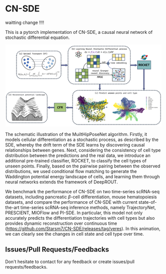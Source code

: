 # CN-SDE

waitting change !!!!

This is a pytorch implementation of CN-SDE, a causal neural network of stochastic differential equation.

![](https://github.com/Starsm7/CN-SDE/blob/main/visual/imgs/CN-SDE.png)

The schematic illustration of the MuiltHipPoseNet algorithm. Firstly, it models cellular differentiation as a stochastic process, as described by the SDE, whereby the drift term of the SDE learns by discovering causal relationships between genes. Next, considering the consistency of cell type distribution between the predictions and the real data, we introduce an additional pre-trained classifier, ROCKET, to classify the cell types of unseen points. Finally, based on the pairwise pairing between the observed distributions, we used conditional flow matching to generate the Waddington potential energy landscape of cells, and learning them through neural networks extends the framework of DeepROUT.

We benchmark the performance of CN-SDE on two time-series scRNA-seq datasets, including pancreatic $\beta$-cell differen­tiation, mouse hematopoiesis datasets, and compare the performance of CN-SDE with cur­rent state-of-the-art time-series scRNA-seq inference methods, namely TrajectoryNet, PRESCIENT, MIOFlow and PI-SDE. In particular, this model not only accurately predicts the differentiation trajectories with cell types but also provides dynamic reconstruction over continuous time (https://github.com/Starsm7/CN-SDE/releases/tag/veres). In this animation, we can clearly see the changes in cell state and cell type over time. 

## Issues/Pull Requests/Feedbacks

Don't hesitate to contact for any feedback or create issues/pull requests/feedbacks.
